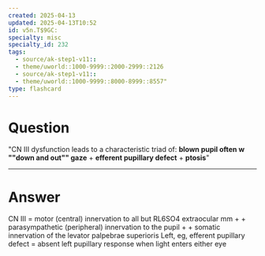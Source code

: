 ```yaml
---
created: 2025-04-13
updated: 2025-04-13T10:52
id: v5n.T$9GC:
specialty: misc
specialty_id: 232
tags:
  - source/ak-step1-v11::
  - theme/uworld::1000-9999::2000-2999::2126
  - source/ak-step1-v11::
  - theme/uworld::1000-9999::8000-8999::8557"
type: flashcard
---
```


# Question
"CN III dysfunction leads to a characteristic triad of:  **blown pupil often w ""down and out"" gaze** + **efferent pupillary defect** + **ptosis**"

---

# Answer
CN III = motor (central) innervation to all but RL6SO4 extraocular mm + + parasympathetic (peripheral) innervation to the pupil + + somatic innervation of the levator palpebrae superioris  Left, eg, efferent pupillary defect = absent left pupillary response when light enters either eye